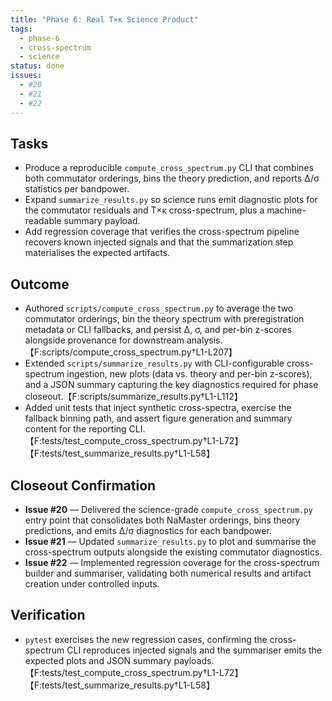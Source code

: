 ```yaml
---
title: "Phase 6: Real T×κ Science Product"
tags:
  - phase-6
  - cross-spectrum
  - science
status: done
issues:
  - #20
  - #21
  - #22
---
```


## Tasks
- Produce a reproducible `compute_cross_spectrum.py` CLI that combines both commutator orderings, bins the theory prediction, and reports Δ/σ statistics per bandpower.
- Expand `summarize_results.py` so science runs emit diagnostic plots for the commutator residuals and T×κ cross-spectrum, plus a machine-readable summary payload.
- Add regression coverage that verifies the cross-spectrum pipeline recovers known injected signals and that the summarization step materialises the expected artifacts.

## Outcome
- Authored `scripts/compute_cross_spectrum.py` to average the two commutator orderings, bin the theory spectrum with preregistration metadata or CLI fallbacks, and persist Δ, σ, and per-bin z-scores alongside provenance for downstream analysis.【F:scripts/compute_cross_spectrum.py†L1-L207】
- Extended `scripts/summarize_results.py` with CLI-configurable cross-spectrum ingestion, new plots (data vs. theory and per-bin z-scores), and a JSON summary capturing the key diagnostics required for phase closeout.【F:scripts/summarize_results.py†L1-L112】
- Added unit tests that inject synthetic cross-spectra, exercise the fallback binning path, and assert figure generation and summary content for the reporting CLI.【F:tests/test_compute_cross_spectrum.py†L1-L72】【F:tests/test_summarize_results.py†L1-L58】

## Closeout Confirmation
- **Issue #20** — Delivered the science-grade `compute_cross_spectrum.py` entry point that consolidates both NaMaster orderings, bins theory predictions, and emits Δ/σ diagnostics for each bandpower.
- **Issue #21** — Updated `summarize_results.py` to plot and summarise the cross-spectrum outputs alongside the existing commutator diagnostics.
- **Issue #22** — Implemented regression coverage for the cross-spectrum builder and summariser, validating both numerical results and artifact creation under controlled inputs.

## Verification
- `pytest` exercises the new regression cases, confirming the cross-spectrum CLI reproduces injected signals and the summariser emits the expected plots and JSON summary payloads.【F:tests/test_compute_cross_spectrum.py†L1-L72】【F:tests/test_summarize_results.py†L1-L58】
